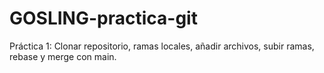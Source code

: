 # GOSLING-practica-git

Práctica 1: Clonar repositorio, ramas locales, añadir archivos, subir ramas, rebase y merge con main.
